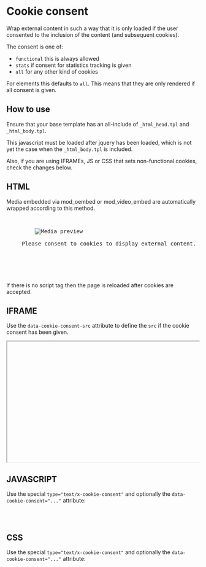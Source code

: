 
Cookie consent
==============

Wrap external content in such a way that it is only loaded if the user consented to the
inclusion of the content (and subsequent cookies).

The consent is one of:

 - `functional` this is always allowed
 - `stats` if consent for statistics tracking is given
 - `all` for any other kind of cookies

For elements this defaults to `all`. This means that they are only rendered if all consent is given.

How to use
----------

Ensure that your base template has an all-include of `_html_head.tpl` and `_html_body.tpl`.

This javascript must be loaded after jquery has been loaded, which is not yet the case when the `_html_body.tpl` is included.

Also, if you are using IFRAMEs, JS or CSS that sets non-functional cookies, check the changes below.

HTML
----

Media embedded via mod_oembed or  mod_video_embed are automatically wrapped according
to this method.

<pre>
<figure class="cookie-consent-preview do_cookie_consent mediaclass-..." data-cookie-consent="all">
    <img src="..." alt="Media preview">
    <figcaption>Please consent to cookies to display external content.</figcaption>
    <script type="text/x-cookie-consented">
        {% filter escape %}
        <iframe width="560" height="315" src="https://www.youtube.com/embed/IdIb5RPabjw" title="YouTube video player" frameborder="0" allow="accelerometer; autoplay; clipboard-write; encrypted-media; gyroscope; picture-in-picture" allowfullscreen></iframe>
        {% endfilter %}
    </script>
</figure>
</pre>

If there is no script tag then the page is reloaded after cookies are accepted.


IFRAME
------

Use the `data-cookie-consent-src` attribute to define the `src` if the cookie consent has been
given.

<pre>
<iframe width="560" height="315" data-cookie-consent-src="https://www.youtube.com/embed/...."></iframe>
</pre>


JAVASCRIPT
----------

Use the special `type="text/x-cookie-consent"` and optionally the `data-cookie-consent="..."` attribute:

<pre>
<script type="text/x-cookie-consent" data-cookie-consent="stats" src="https://..."></script>
</pre>


CSS
---

Use the special `type="text/x-cookie-consent"` and optionally the `data-cookie-consent="..."` attribute:

<pre>
<link type="text/x-cookie-consent" data-cookie-consent="stats" href="https://..."></script>
</pre>
